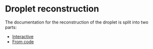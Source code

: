 # Droplet reconstruction

The documentation for the reconstruction of the droplet is split into two parts:

- [Interactive](toolboxes:droplet_reconstruction:interactive)
- [From code](toolboxes:droplet_reconstruction:from_code)